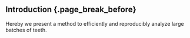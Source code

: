 ## Introduction {.page_break_before}

Hereby we present a method to efficiently and reproducibly analyze large batches of teeth.
